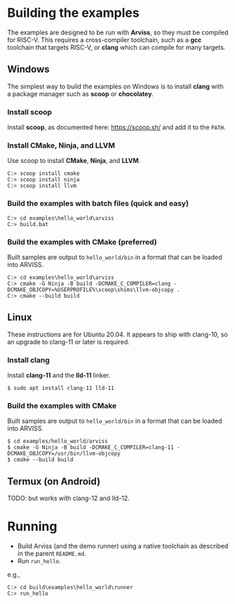 # Building the examples

The examples are designed to be run with **Arviss**, so they must be compiled for RISC-V. This requires a cross-compiler
toolchain, such as a **gcc** toolchain that targets RISC-V, or **clang** which can compile for many targets.

## Windows

The simplest way to build the examples on Windows is to install **clang** with a package manager such as **scoop** or
**chocolatey**.

### Install scoop

Install **scoop**, as documented here: https://scoop.sh/ and add it to the `PATH`.

### Install CMake, Ninja, and LLVM

Use scoop to install **CMake**, **Ninja**, and **LLVM**.

```
C:> scoop install cmake
C:> scoop install ninja
C:> scoop install llvm
```

### Build the examples with batch files (quick and easy)

```
C:> cd examples\hello_world\arviss
C:> build.bat
```

### Build the examples with CMake (preferred)

Built samples are output to `hello_world/bin` in a format that can be loaded into ARVISS.
```
C:> cd examples\hello_world\arviss
C:> cmake -G Ninja -B build -DCMAKE_C_COMPILER=clang -DCMAKE_OBJCOPY=%USERPROFILE%\scoop\shims\llvm-objcopy .
C:> cmake --build build
```

## Linux

These instructions are for Ubuntu 20.04. It appears to ship with clang-10, so an upgrade to clang-11 or later is
required.

### Install clang

Install **clang-11** and the **lld-11** linker.

```shell
$ sudo apt install clang-11 lld-11
```

### Build the examples with CMake

Built samples are output to `hello_world/bin` in a format that can be loaded into ARVISS.

```shell
$ cd examples/hello_world/arviss
$ cmake -G Ninja -B build -DCMAKE_C_COMPILER=clang-11 -DCMAKE_OBJCOPY=/usr/bin/llvm-objcopy
$ cmake --build build
```

## Termux (on Android)

TODO: but works with clang-12 and lld-12.

# Running

- Build Arviss (and the demo runner) using a native toolchain as described in the parent `README.md`.
- Run `run_hello`.

e.g.,

```
C:> cd build\examples\hello_world\runner
C:> run_hello
```
